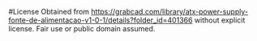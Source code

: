 
#License
Obtained from https://grabcad.com/library/atx-power-supply-fonte-de-alimentacao-v1-0-1/details?folder_id=401366 without explicit license. Fair use or public domain assumed.


